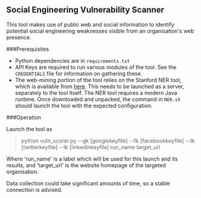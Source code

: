 ## Social Engineering Vulnerability Scanner

This tool makes use of public web and social information to identify potential social engineering weaknesses visible from an organisation's web presence. 

###Prerequisites

+ Python dependencies are in `requirements.txt`
+ API Keys are required to run various modules of the tool. See the `CREDENTIALS` file for information on gathering these.
+ The web-mining portion of the tool relies on the Stanford NER tool, which is available from [here](http://nlp.stanford.edu/software/CRF-NER.shtml). This needs to be launched as a server, separately to the tool itself. The NER tool requires a modern Java runtime. Once downloaded and unpacked, the command in `NER.sh` should launch the tool with the expected configuration.


###Operation

Launch the tool as
> python vuln_scorer.py --gk [googlekeyfile] --fk [facebookkeyfile] --tk [twitterkeyfile] --lk [linkedinkeyfile] run_name target_url

Where 'run_name' is a label which will be used for this launch and its results, and 'target_url' is the website homepage of the targeted organisation. 

Data collection could take significant amounts of time, so a stable connection is advised.

